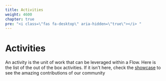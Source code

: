 ```yaml
---
title: Activities
weight: 4600
chapter: true
pre: "<i class=\"fas fa-desktop\" aria-hidden=\"true\"></i> "
---
```


# Activities

An activity is the unit of work that can be leveraged within a Flow. Here is the list of the out of the box activities. If it isn't here, check the [showcase](https://tibcosoftware.github.io/flogo/showcases) to see the amazing contributions of our community